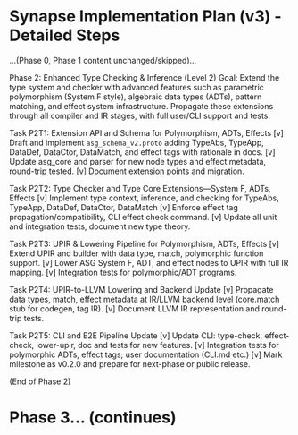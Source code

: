 # Synapse Implementation Plan (v3) - Detailed Steps

...(Phase 0, Phase 1 content unchanged/skipped)...

Phase 2: Enhanced Type Checking & Inference (Level 2)
Goal: Extend the type system and checker with advanced features such as parametric polymorphism (System F style), algebraic data types (ADTs), pattern matching, and effect system infrastructure. Propagate these extensions through all compiler and IR stages, with full user/CLI support and tests.

Task P2T1: Extension API and Schema for Polymorphism, ADTs, Effects
[v] Draft and implement `asg_schema_v2.proto` adding TypeAbs, TypeApp, DataDef, DataCtor, DataMatch, and effect tags with rationale in docs.
[v] Update asg_core and parser for new node types and effect metadata, round-trip tested.
[v] Document extension points and migration.

Task P2T2: Type Checker and Type Core Extensions—System F, ADTs, Effects
[v] Implement type context, inference, and checking for TypeAbs, TypeApp, DataDef, DataCtor, DataMatch
[v] Enforce effect tag propagation/compatibility, CLI effect check command.
[v] Update all unit and integration tests, document new type theory.

Task P2T3: UPIR & Lowering Pipeline for Polymorphism, ADTs, Effects
[v] Extend UPIR and builder with data type, match, polymorphic function support.
[v] Lower ASG System F, ADT, and effect nodes to UPIR with full IR mapping.
[v] Integration tests for polymorphic/ADT programs.

Task P2T4: UPIR-to-LLVM Lowering and Backend Update
[v] Propagate data types, match, effect metadata at IR/LLVM backend level (core.match stub for codegen, tag IR).
[v] Document LLVM IR representation and round-trip tests.

Task P2T5: CLI and E2E Pipeline Update
[v] Update CLI: type-check, effect-check, lower-upir, doc and tests for new features.
[v] Integration tests for polymorphic ADTs, effect tags; user documentation (CLI.md etc.)
[v] Mark milestone as v0.2.0 and prepare for next-phase or public release.

(End of Phase 2)
# Phase 3... (continues)